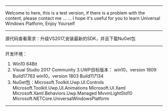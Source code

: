 
----------------------------------------------------------

Welcome to here, this is a test version, if there is a problem with the content, please contact me ... ... I hope it's useful for you to learn Universal Windows Platform, Enjoy Yourself

----------------------------------------------------------

源代码查看需求：升级VS2017,安装最新的SDK，并且下载NuGet包

----------------------------------------------------------

开发环境：
1. Win10 64Bit
2. Visual Studio 2017 Community 
3.UWP目标版本： 
win10，version 1809 Build17763
win10，version 1803 Build117134
4. NuGet包：Microsoft.Toolkit.Uwp.UI.Controls
Microsoft.Toolkit.Uwp.UI.Animations
Microsoft.UI.Xaml
Microsoft.Xaml.Behaviors.Uwp.Managed
MvvmLightStd10
Microsoft.NETCore.UniversalWindowsPlatform

----------------------------------------------------------
